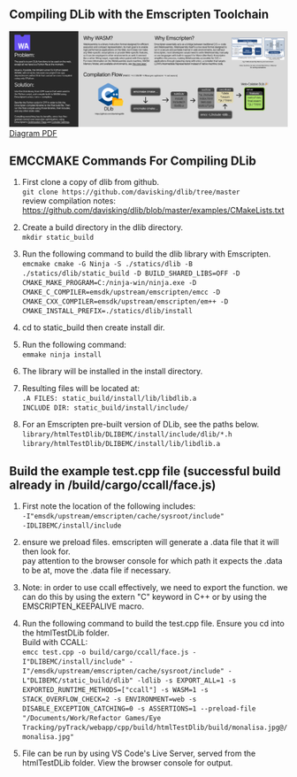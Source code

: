 ## Compiling DLib with the Emscripten Toolchain

![compilediagram](./htmlTestDlib/readmeFiles/dlibemcc.png)
[Diagram PDF](./htmlTestDlib//readmeFiles/dlibemcc.pdf)

## EMCCMAKE Commands For Compiling DLib

1. First clone a copy of dlib from github.\
   `git clone https://github.com/davisking/dlib/tree/master`\
   review compilation notes: https://github.com/davisking/dlib/blob/master/examples/CMakeLists.txt

2. Create a build directory in the dlib directory.\
   `mkdir static_build`

3. Run the following command to build the dlib library with Emscripten.\
   `emcmake cmake -G Ninja -S ./statics/dlib -B ./statics/dlib/static_build -D BUILD_SHARED_LIBS=OFF -D CMAKE_MAKE_PROGRAM=C:/ninja-win/ninja.exe -D CMAKE_C_COMPILER=emsdk/upstream/emscripten/emcc -D CMAKE_CXX_COMPILER=emsdk/upstream/emscripten/em++ -D CMAKE_INSTALL_PREFIX=./statics/dlib/install`

4. cd to static_build then create install dir.

5. Run the following command:\
   `emmake ninja install`

6. The library will be installed in the install directory.

7. Resulting files will be located at:\
   `.A FILES: static_build/install/lib/libdlib.a`\
   `INCLUDE DIR: static_build/install/include/`

8. For an Emscripten pre-built version of DLib, see the paths below.\
   `library/htmlTestDlib/DLIBEMC/install/include/dlib/*.h`\
   `library/htmlTestDlib/DLIBEMC/install/lib/libdlib.a`

## Build the example test.cpp file (successful build already in /build/cargo/ccall/face.js)

1. First note the location of the following includes:\
   `-I"emsdk/upstream/emscripten/cache/sysroot/include"`\
   `-IDLIBEMC/install/include`

2. ensure we preload files. emscripten will generate a .data file that it will then look for.\
   pay attention to the browser console for which path it expects the .data to be at, move the .data file if necessary.

3. Note: in order to use ccall effectively, we need to export the function. we can do this by using the extern "C"
   keyword in C++ or by using the EMSCRIPTEN_KEEPALIVE macro.

4. Run the following command to build the test.cpp file. Ensure you cd into the htmlTestDLib folder.\
   Build with CCALL:\
    `emcc test.cpp -o build/cargo/ccall/face.js -I"DLIBEMC/install/include" -I"/emsdk/upstream/emscripten/cache/sysroot/include" -L"DLIBEMC/static_build/dlib" -ldlib -s EXPORT_ALL=1 -s EXPORTED_RUNTIME_METHODS=["ccall"] -s WASM=1 -s STACK_OVERFLOW_CHECK=2 -s ENVIRONMENT=web -s DISABLE_EXCEPTION_CATCHING=0 -s ASSERTIONS=1 --preload-file "/Documents/Work/Refactor Games/Eye Tracking/pyTrack/webapp/cpp/build/htmlTestDlib/build/monalisa.jpg@/monalisa.jpg"`

5. File can be run by using VS Code's Live Server, served from the htmlTestDLib folder. View the browser console for output.
